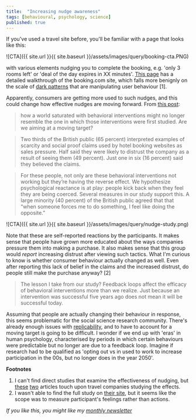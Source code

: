 ```yaml
---
title:  "Increasing nudge awareness"  
tags: [behavioural, psychology, science]
published: true
---
```


If you've used a travel site before, you'll be familiar with a page that looks like this: 

![CTA]({{ site.url }}{{ site.baseurl }}/assets/images/query/booking-cta.PNG)

with various elements nudging you to complete the booking, e.g. 'only 3 rooms left' or 'deal of the day expires in XX minutes'. [This page](https://ro-che.info/articles/2017-09-17-booking-com-manipulation "roche") has a detailed walkthrough of the booking.com site, which falls more benignly on the scale of [dark patterns](https://www.darkpatterns.org/ "link") that are manipulating user behaviour \[1\].

Apparently, consumers are getting more used to such nudges, and this could change how effective nudges are moving forward. From [this post](https://behavioralscientist.org/consumers-are-becoming-wise-to-your-nudge/ "wise up"):

> how a world saturated with behavioral interventions might no longer resemble the one in which those interventions were first studied. Are we aiming at a moving target?

> Two thirds of the British public (65 percent) interpreted examples of scarcity and social proof claims used by hotel booking websites as sales pressure. Half said they were likely to distrust the company as a result of seeing them (49 percent). Just one in six (16 percent) said they believed the claims. 

> For these people, not only are these behavioral interventions not working but they’re having the reverse effect. We hypothesize psychological reactance is at play: people kick back when they feel they are being coerced. Several measures in our study support this. A large minority (40 percent) of the British public agreed that that “when someone forces me to do something, I feel like doing the opposite.”

![CTA]({{ site.url }}{{ site.baseurl }}/assets/images/query/nudge-study.png)

Note that these are self-reported reactions by the participants. It makes sense that people have grown more educated about the ways companies pressure them into making a purchase. It also makes sense that this group would *report* increasing distrust after viewing such tactics. What I'm curious to know is whether consumer behaviour actually changed as well. Even after reporting this lack of belief in the claims and the increased distrust, do people still make the purchase anyway? \[2\] 

> The lesson I take from our study? Feedback loops affect the efficacy of behavioral interventions more than we realize. Just because an intervention was successful five years ago does not mean it will be successful today. 

Assuming that people are actually changing their behaviour in response, this seems problematic for the social science research community. There's already enough issues with [replicability](https://www.leonlinsx.com/replicability-crisis/ "replicability"), and to have to account for a moving target is going to be difficult. I wonder if we end up with 'eras' in human psychology, characterised by periods in which certain behaviours were predictable but no longer are due to a feedback loop. Imagine if research had to be qualified as 'opting out vs in used to work to increase participation in the 00s, but no longer does in the year 2050'.

**Footnotes**
1. I can't find direct studies that examine the effectiveness of nudging, but [these](https://cacm.acm.org/magazines/2018/7/229029-digital-nudging/abstract "article 1") [two](https://buyingbusinesstravel.com/feature/2527739-behavioural-science-travel-industry/ "article 2") articles touch upon travel companies studying the effects.
2. I wasn't able to find the full study on [their site](https://www.trinitymcqueen.com/tmq-blog/2019/2/27/are-people-getting-wise-to-the-nudge "study"), but it seems like the scope was to measure participant's feelings rather than actions.

*If you like this, you might like my [monthly newsletter](https://avoidboringpeople.substack.com/ "ABP")*
